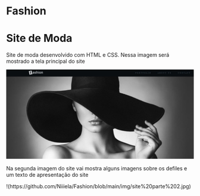 # Fashion
<h1>Site de Moda</h1>
<p>Site de moda desenvolvido com  HTML e CSS.
Nessa imagem será mostrado a tela principal do site</p>

![Site de moda](https://github.com/Niiiela/Fashion/blob/main/img/site%20parte%201.jpg)

<p>Na segunda imagem do site vai mostra alguns imagens sobre os defiles e um texto de apresentação do site</p> 
!(https://github.com/Niiiela/Fashion/blob/main/img/site%20parte%202.jpg)
